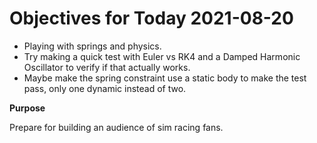 # Objectives for Today 2021-08-20

- Playing with springs and physics.
- Try making a quick test with Euler vs RK4 and a Damped Harmonic Oscillator to verify if that actually works.
- Maybe make the spring constraint use a static body to make the test pass, only one dynamic instead of two.

**Purpose**

Prepare for building an audience of sim racing fans.
